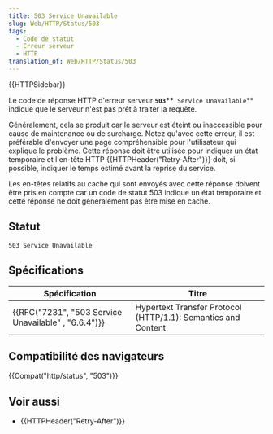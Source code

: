 ```yaml
---
title: 503 Service Unavailable
slug: Web/HTTP/Status/503
tags:
  - Code de statut
  - Erreur serveur
  - HTTP
translation_of: Web/HTTP/Status/503
---
```

{{HTTPSidebar}}

Le code de réponse HTTP d'erreur serveur **`503`\*\***` Service Unavailable`\*\* indique que le serveur n'est pas prêt à traiter la requête.

Généralement, cela se produit car le serveur est éteint ou inaccessible pour cause de maintenance ou de surcharge. Notez qu'avec cette erreur, il est préférable d'envoyer une page compréhensible pour l'utilisateur qui explique le problème. Cette réponse doit être utilisée pour indiquer un état temporaire et l'en-tête HTTP {{HTTPHeader("Retry-After")}} doit, si possible, indiquer le temps estimé avant la reprise du service.

Les en-têtes relatifs au cache qui sont envoyés avec cette réponse doivent être pris en compte car un code de statut 503 indique un état temporaire et cette réponse ne doit généralement pas être mise en cache.

## Statut

    503 Service Unavailable

## Spécifications

| Spécification                                                        | Titre                                                         |
| -------------------------------------------------------------------- | ------------------------------------------------------------- |
| {{RFC("7231", "503 Service Unavailable" , "6.6.4")}} | Hypertext Transfer Protocol (HTTP/1.1): Semantics and Content |

## Compatibilité des navigateurs

{{Compat("http/status", "503")}}

## Voir aussi

- {{HTTPHeader("Retry-After")}}
